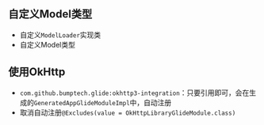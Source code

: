 ## 自定义Model类型
* 自定义`ModelLoader`实现类
* 自定义Model类型

## 使用OkHttp
* `com.github.bumptech.glide:okhttp3-integration`：只要引用即可，会在生成的`GeneratedAppGlideModuleImpl`中，自动注册
* 取消自动注册`@Excludes(value = OkHttpLibraryGlideModule.class)`

